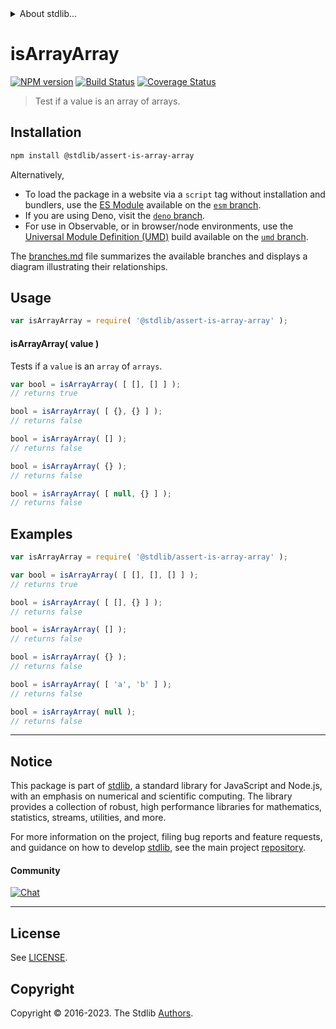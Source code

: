 <!--

@license Apache-2.0

Copyright (c) 2018 The Stdlib Authors.

Licensed under the Apache License, Version 2.0 (the "License");
you may not use this file except in compliance with the License.
You may obtain a copy of the License at

   http://www.apache.org/licenses/LICENSE-2.0

Unless required by applicable law or agreed to in writing, software
distributed under the License is distributed on an "AS IS" BASIS,
WITHOUT WARRANTIES OR CONDITIONS OF ANY KIND, either express or implied.
See the License for the specific language governing permissions and
limitations under the License.

-->


<details>
  <summary>
    About stdlib...
  </summary>
  <p>We believe in a future in which the web is a preferred environment for numerical computation. To help realize this future, we've built stdlib. stdlib is a standard library, with an emphasis on numerical and scientific computation, written in JavaScript (and C) for execution in browsers and in Node.js.</p>
  <p>The library is fully decomposable, being architected in such a way that you can swap out and mix and match APIs and functionality to cater to your exact preferences and use cases.</p>
  <p>When you use stdlib, you can be absolutely certain that you are using the most thorough, rigorous, well-written, studied, documented, tested, measured, and high-quality code out there.</p>
  <p>To join us in bringing numerical computing to the web, get started by checking us out on <a href="https://github.com/stdlib-js/stdlib">GitHub</a>, and please consider <a href="https://opencollective.com/stdlib">financially supporting stdlib</a>. We greatly appreciate your continued support!</p>
</details>

# isArrayArray

[![NPM version][npm-image]][npm-url] [![Build Status][test-image]][test-url] [![Coverage Status][coverage-image]][coverage-url] <!-- [![dependencies][dependencies-image]][dependencies-url] -->

> Test if a value is an array of arrays.

<section class="installation">

## Installation

```bash
npm install @stdlib/assert-is-array-array
```

Alternatively,

-   To load the package in a website via a `script` tag without installation and bundlers, use the [ES Module][es-module] available on the [`esm` branch][esm-url].
-   If you are using Deno, visit the [`deno` branch][deno-url].
-   For use in Observable, or in browser/node environments, use the [Universal Module Definition (UMD)][umd] build available on the [`umd` branch][umd-url].

The [branches.md][branches-url] file summarizes the available branches and displays a diagram illustrating their relationships.

</section>

<section class="usage">

## Usage

```javascript
var isArrayArray = require( '@stdlib/assert-is-array-array' );
```

#### isArrayArray( value )

Tests if a `value` is an `array` of `arrays`.

```javascript
var bool = isArrayArray( [ [], [] ] );
// returns true

bool = isArrayArray( [ {}, {} ] );
// returns false

bool = isArrayArray( [] );
// returns false

bool = isArrayArray( {} );
// returns false

bool = isArrayArray( [ null, {} ] );
// returns false
```

</section>

<!-- /.usage -->

<section class="examples">

## Examples

<!-- eslint no-undef: "error" -->

```javascript
var isArrayArray = require( '@stdlib/assert-is-array-array' );

var bool = isArrayArray( [ [], [], [] ] );
// returns true

bool = isArrayArray( [ [], {} ] );
// returns false

bool = isArrayArray( [] );
// returns false

bool = isArrayArray( {} );
// returns false

bool = isArrayArray( [ 'a', 'b' ] );
// returns false

bool = isArrayArray( null );
// returns false
```

</section>

<!-- /.examples -->

<!-- Section for related `stdlib` packages. Do not manually edit this section, as it is automatically populated. -->

<section class="related">

</section>

<!-- /.related -->

<!-- Section for all links. Make sure to keep an empty line after the `section` element and another before the `/section` close. -->


<section class="main-repo" >

* * *

## Notice

This package is part of [stdlib][stdlib], a standard library for JavaScript and Node.js, with an emphasis on numerical and scientific computing. The library provides a collection of robust, high performance libraries for mathematics, statistics, streams, utilities, and more.

For more information on the project, filing bug reports and feature requests, and guidance on how to develop [stdlib][stdlib], see the main project [repository][stdlib].

#### Community

[![Chat][chat-image]][chat-url]

---

## License

See [LICENSE][stdlib-license].


## Copyright

Copyright &copy; 2016-2023. The Stdlib [Authors][stdlib-authors].

</section>

<!-- /.stdlib -->

<!-- Section for all links. Make sure to keep an empty line after the `section` element and another before the `/section` close. -->

<section class="links">

[npm-image]: http://img.shields.io/npm/v/@stdlib/assert-is-array-array.svg
[npm-url]: https://npmjs.org/package/@stdlib/assert-is-array-array

[test-image]: https://github.com/stdlib-js/assert-is-array-array/actions/workflows/test.yml/badge.svg?branch=v0.1.1
[test-url]: https://github.com/stdlib-js/assert-is-array-array/actions/workflows/test.yml?query=branch:v0.1.1

[coverage-image]: https://img.shields.io/codecov/c/github/stdlib-js/assert-is-array-array/main.svg
[coverage-url]: https://codecov.io/github/stdlib-js/assert-is-array-array?branch=main

<!--

[dependencies-image]: https://img.shields.io/david/stdlib-js/assert-is-array-array.svg
[dependencies-url]: https://david-dm.org/stdlib-js/assert-is-array-array/main

-->

[chat-image]: https://img.shields.io/gitter/room/stdlib-js/stdlib.svg
[chat-url]: https://app.gitter.im/#/room/#stdlib-js_stdlib:gitter.im

[stdlib]: https://github.com/stdlib-js/stdlib

[stdlib-authors]: https://github.com/stdlib-js/stdlib/graphs/contributors

[umd]: https://github.com/umdjs/umd
[es-module]: https://developer.mozilla.org/en-US/docs/Web/JavaScript/Guide/Modules

[deno-url]: https://github.com/stdlib-js/assert-is-array-array/tree/deno
[umd-url]: https://github.com/stdlib-js/assert-is-array-array/tree/umd
[esm-url]: https://github.com/stdlib-js/assert-is-array-array/tree/esm
[branches-url]: https://github.com/stdlib-js/assert-is-array-array/blob/main/branches.md

[stdlib-license]: https://raw.githubusercontent.com/stdlib-js/assert-is-array-array/main/LICENSE

</section>

<!-- /.links -->

